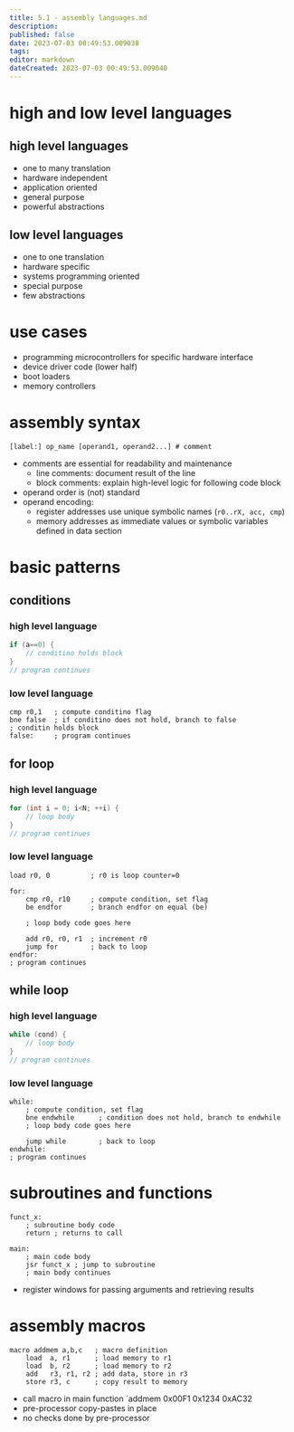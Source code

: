 ```yaml
---
title: 5.1 - assembly languages.md
description:
published: false
date: 2023-07-03 00:49:53.009038
tags:
editor: markdown
dateCreated: 2023-07-03 00:49:53.009040
---
```


# high and low level languages
## high level languages
- one to many translation
- hardware independent
- application oriented
- general purpose
- powerful abstractions

## low level languages
- one to one translation
- hardware specific
- systems programming oriented
- special purpose
- few abstractions

# use cases
- programming microcontrollers for specific hardware interface
- device driver code (lower half)
- boot loaders
- memory controllers

# assembly syntax
```
[label:] op_name [operand1, operand2...] # comment
```
- comments are essential for readability and maintenance
    - line comments: document result of the line
    - block comments: explain high-level logic for following code block
- operand order is (not) standard
- operand encoding:
    - register addresses use unique symbolic names (`r0..rX, acc, cmp`)
    - memory addresses as immediate values or symbolic variables defined in data section

# basic patterns
## conditions
### high level language
```c
if (a==0) {
    // conditino holds block
}
// program continues
```

### low level language
```armasm
cmp r0,1   ; compute conditino flag
bne false  ; if conditino does not hold, branch to false
; conditin holds block
false:     ; program continues
```

## for loop
### high level language
```c
for (int i = 0; i<N; ++i) {
    // loop body
}
// program continues
```

### low level language
```armasm
load r0, 0          ; r0 is loop counter=0

for:
    cmp r0, r10     ; compute condition, set flag
    be endfor       ; branch endfor on equal (be)
    
    ; loop body code goes here
    
    add r0, r0, r1  ; increment r0
    jump for        ; back to loop
endfor:
; program continues
```

## while loop
### high level language
```c
while (cond) {
    // loop body
}
// program continues
```

### low level language
```armasm
while:
    ; compute condition, set flag
    bne endwhile      ; condition does not hold, branch to endwhile
    ; loop body code goes here
    
    jump while        ; back to loop
endwhile:
; program continues
```

# subroutines and functions
```armasm
funct_x:
    ; subroutine body code
    return ; returns to call
    
main:
    ; main code body
    jsr funct_x ; jump to subroutine
    ; main body continues
```
- register windows for passing arguments and retrieving results

# assembly macros
```armasm
macro addmem a,b,c   ; macro definition
    load  a, r1      ; load memory to r1
    load  b, r2      ; load memory to r2
    add   r3, r1, r2 ; add data, store in r3
    store r3, c      ; copy result to memory
```
- call macro in main function `addmem 0x00F1 0x1234 0xAC32
- pre-processor copy-pastes in place
- no checks done by pre-processor